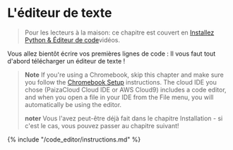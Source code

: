 # L'éditeur de texte

> Pour les lecteurs à la maison: ce chapitre est couvert en [Installez Python & Éditeur de code](https://www.youtube.com/watch?v=pVTaqzKZCdA&t=4m43s)vidéos.

Vous allez bientôt écrire vos premières lignes de code : Il vous faut tout d'abord télécharger un éditeur de texte !

> **Note** If you're using a Chromebook, skip this chapter and make sure you follow the [Chromebook Setup](../chromebook_setup/README.md) instructions. The cloud IDE you chose (PaizaCloud Cloud IDE or AWS Cloud9) includes a code editor, and when you open a file in your IDE from the File menu, you will automatically be using the editor.
> 
> **noter** Vous l'avez peut-être déjà fait dans le chapitre Installation - si c'est le cas, vous pouvez passer au chapitre suivant!

{% include "/code_editor/instructions.md" %}